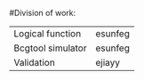 
#Division of work:
<table>
<tr><td>Logical function</td><td>esunfeg</td></tr>
<tr><td>Bcgtool simulator</td><td>esunfeg</td></tr>
<tr><td>Validation</td><td>ejiayy</td></tr>